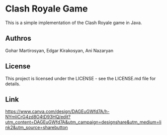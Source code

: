 # Clash Royale Game
This is a simple implementation of the Clash Royale game in Java. 

## Authros
Gohar Martirosyan, Edgar Kirakosyan, Ani Nazaryan 

## License
This project is licensed under the LICENSE - see the LICENSE.md file for details.

## Link
https://www.canva.com/design/DAGEuGWfd7A/h-NYmliCrG4zd8O4tD93HQ/edit?utm_content=DAGEuGWfd7A&utm_campaign=designshare&utm_medium=link2&utm_source=sharebutton
